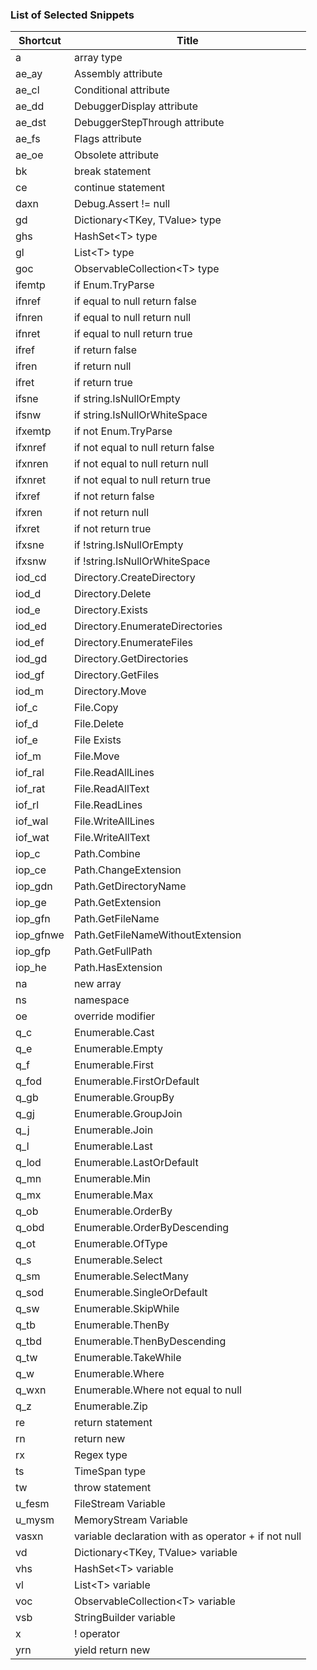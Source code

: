 ### List of Selected Snippets

Shortcut | Title
-------- | -----
a|array type
ae\_ay|Assembly attribute
ae\_cl|Conditional attribute
ae\_dd|DebuggerDisplay attribute
ae\_dst|DebuggerStepThrough attribute
ae\_fs|Flags attribute
ae\_oe|Obsolete attribute
bk|break statement
ce|continue statement
daxn|Debug\.Assert \!= null
gd|Dictionary&lt;TKey, TValue&gt; type
ghs|HashSet&lt;T&gt; type
gl|List&lt;T&gt; type
goc|ObservableCollection&lt;T&gt; type
ifemtp|if Enum\.TryParse
ifnref|if equal to null return false
ifnren|if equal to null return null
ifnret|if equal to null return true
ifref|if return false
ifren|if return null
ifret|if return true
ifsne|if string\.IsNullOrEmpty
ifsnw|if string\.IsNullOrWhiteSpace
ifxemtp|if not Enum\.TryParse
ifxnref|if not equal to null return false
ifxnren|if not equal to null return null
ifxnret|if not equal to null return true
ifxref|if not return false
ifxren|if not return null
ifxret|if not return true
ifxsne|if \!string\.IsNullOrEmpty
ifxsnw|if \!string\.IsNullOrWhiteSpace
iod\_cd|Directory\.CreateDirectory
iod\_d|Directory\.Delete
iod\_e|Directory\.Exists
iod\_ed|Directory\.EnumerateDirectories
iod\_ef|Directory\.EnumerateFiles
iod\_gd|Directory\.GetDirectories
iod\_gf|Directory\.GetFiles
iod\_m|Directory\.Move
iof\_c|File\.Copy
iof\_d|File\.Delete
iof\_e|File Exists
iof\_m|File\.Move
iof\_ral|File\.ReadAllLines
iof\_rat|File\.ReadAllText
iof\_rl|File\.ReadLines
iof\_wal|File\.WriteAllLines
iof\_wat|File\.WriteAllText
iop\_c|Path\.Combine
iop\_ce|Path\.ChangeExtension
iop\_gdn|Path\.GetDirectoryName
iop\_ge|Path\.GetExtension
iop\_gfn|Path\.GetFileName
iop\_gfnwe|Path\.GetFileNameWithoutExtension
iop\_gfp|Path\.GetFullPath
iop\_he|Path\.HasExtension
na|new array 
ns|namespace
oe|override modifier
q\_c|Enumerable\.Cast
q\_e|Enumerable\.Empty
q\_f|Enumerable\.First
q\_fod|Enumerable\.FirstOrDefault
q\_gb|Enumerable\.GroupBy
q\_gj|Enumerable\.GroupJoin
q\_j|Enumerable\.Join
q\_l|Enumerable\.Last
q\_lod|Enumerable\.LastOrDefault
q\_mn|Enumerable\.Min
q\_mx|Enumerable\.Max
q\_ob|Enumerable\.OrderBy
q\_obd|Enumerable\.OrderByDescending
q\_ot|Enumerable\.OfType
q\_s|Enumerable\.Select
q\_sm|Enumerable\.SelectMany
q\_sod|Enumerable\.SingleOrDefault
q\_sw|Enumerable\.SkipWhile
q\_tb|Enumerable\.ThenBy
q\_tbd|Enumerable\.ThenByDescending
q\_tw|Enumerable\.TakeWhile
q\_w|Enumerable\.Where
q\_wxn|Enumerable\.Where not equal to null
q\_z|Enumerable\.Zip
re|return statement
rn|return new
rx|Regex type
ts|TimeSpan type
tw|throw statement
u\_fesm|FileStream Variable
u\_mysm|MemoryStream Variable
vasxn|variable declaration with as operator \+ if not null
vd|Dictionary&lt;TKey, TValue&gt; variable
vhs|HashSet&lt;T&gt; variable
vl|List&lt;T&gt; variable
voc|ObservableCollection&lt;T&gt; variable
vsb|StringBuilder variable
x|\! operator
yrn|yield return new
